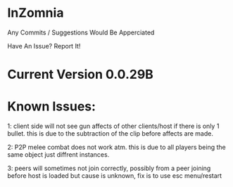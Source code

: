 # InZomnia
Any Commits / Suggestions Would Be Apperciated

Have An Issue? Report It!

# Current Version 0.0.29B



# Known Issues:
1: client side will not see gun affects of other clients/host if there is only 1 bullet. this is due to the subtraction of the clip before affects are made.

2: P2P melee combat does not work atm. this is due to all players being the same object just diffrent instances.

3: peers will sometimes not join correctly, possibly from a peer joining before host is loaded but cause is unknown, fix is to use esc menu/restart

